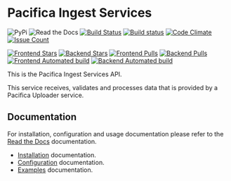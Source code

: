 # Pacifica Ingest Services

![PyPi](https://img.shields.io/pypi/v/pacifica-ingest.svg)
![Read the Docs](https://readthedocs.org/projects/pacifica-ingest/badge/?version=latest)
[![Build Status](https://travis-ci.org/pacifica/pacifica-ingest.svg?branch=master)](https://travis-ci.org/pacifica/pacifica-ingest)
[![Build status](https://ci.appveyor.com/api/projects/status/dhniln12ili29kgm?svg=true)](https://ci.appveyor.com/project/dmlb2000/pacifica-ingest)
[![Code Climate](https://codeclimate.com/github/pacifica/pacifica-ingest/badges/gpa.svg)](https://codeclimate.com/github/pacifica/pacifica-ingest)
[![Issue Count](https://codeclimate.com/github/pacifica/pacifica-ingest/badges/issue_count.svg)](https://codeclimate.com/github/pacifica/pacifica-ingest)

[![Frontend Stars](https://img.shields.io/docker/stars/pacifica/ingest-frontend.svg?maxAge=2592000)](https://cloud.docker.com/swarm/pacifica/repository/docker/pacifica/ingest-frontend/general)
[![Backend Stars](https://img.shields.io/docker/stars/pacifica/ingest-backend.svg?maxAge=2592000)](https://cloud.docker.com/swarm/pacifica/repository/docker/pacifica/ingest-backend/general)
[![Frontend Pulls](https://img.shields.io/docker/pulls/pacifica/ingest-frontend.svg?maxAge=2592000)](https://cloud.docker.com/swarm/pacifica/repository/docker/pacifica/ingest-frontend/general)
[![Backend Pulls](https://img.shields.io/docker/pulls/pacifica/ingest-backend.svg?maxAge=2592000)](https://cloud.docker.com/swarm/pacifica/repository/docker/pacifica/ingest-backend/general)
[![Frontend Automated build](https://img.shields.io/docker/automated/pacifica/ingest-frontend.svg?maxAge=2592000)](https://cloud.docker.com/swarm/pacifica/repository/docker/pacifica/ingest-frontend/builds)
[![Backend Automated build](https://img.shields.io/docker/automated/pacifica/ingest-backend.svg?maxAge=2592000)](https://cloud.docker.com/swarm/pacifica/repository/docker/pacifica/ingest-backend/builds)

This is the Pacifica Ingest Services API.

This service receives, validates and processes data that is provided by a
Pacifica Uploader service.

## Documentation

For installation, configuration and usage documentation please
refer to the [Read the Docs](https://pacifica-ingest.readthedocs.io)
documentation.

* [Installation](docs/installation.md) documentation.
* [Configuration](docs/configuration.md) documentation.
* [Examples](docs/exampleusage.md) documentation.
